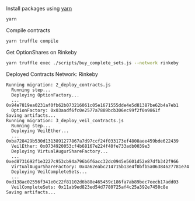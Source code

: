 Install packages using [yarn](https://yarnpkg.com/en/)

```bash
yarn
```

Compile contracts

```bash
yarn truffle compile
```

Get OptionShares on Rinkeby

```bash
yarn truffle exec ./scripts/buy_complete_sets.js --network rinkeby
```

Deployed Contracts
Network: Rinkeby

```
Running migration: 2_deploy_contracts.js
  Running step...
  Deploying OptionFactory...
  ... 0x94e7819ea0231af0fb62b073216061c05e1671555dde4e5d81387be62b4a7eb1
  OptionFactory: 0x03aadf6fc0e2577a7889bcb306ec99f2f0a9861f
Saving artifacts...
Running migration: 3_deploy_veil_contracts.js
  Running step...
  Deploying VeilEther...
  ... 0xba728429b530d1313891277867a7d97ccf24f033173ef4808aee459bde622439
  VeilEther: 0x0734920053cf4b68167e224f40fe733adb0039e3
  Deploying VirtualAugurShareFactory...
  ... 0xed8731692f1e3227c953cb94a796b6f6acc32dc0945e5601d52e87dfb342f966
  VirtualAugurShareFactory: 0x4a62eabc214715b13e4f0bfb5a06384627781e74
  Deploying VeilCompleteSets...
  ... 0xd138ac02556f341e0c22f81102d6b88e465459c186fa7ab89bec7eecb17add03
  VeilCompleteSets: 0x11ab9ed823ed54d7780725af4c25a392e7450c8e
Saving artifacts...
```
